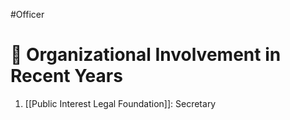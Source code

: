 #Officer 
# 💼 Organizational Involvement in Recent Years

1. [[Public Interest Legal Foundation]]: Secretary
